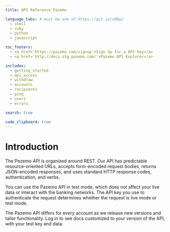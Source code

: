 ```yaml
---
title: API Reference Pazemo

language_tabs: # must be one of https://git.io/vQNgJ
  - shell
  - ruby
  - python
  - javascript

toc_footers:
  - <a href='https://pazemo.com/signup'>Sign Up for a API Key</a>
  - <a href='http://docs.stg.pazemo.com/'>Pazemo API Explorer</a>

includes:
  - getting_started
  - api_access
  - withdraw
  - accounts
  - recipients
  - ping
  - users
  - errors

search: true

code_clipboard: true
---
```


# Introduction

The Pezemo API is organized around REST. Our API has predictable resource-oriented URLs, accepts form-encoded request bodies, returns JSON-encoded responses, and uses standard HTTP response codes, authentication, and verbs.

You can use the Pazemo API in test mode, which does not affect your live data or interact with the banking networks. The API key you use to authenticate the request determines whether the request is live mode or test mode.

The Pazemo API differs for every account as we release new versions and tailor functionality. Log in to see docs customized to your version of the API, with your test key and data.
